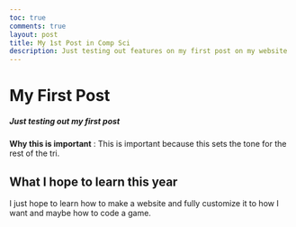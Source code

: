 ```yaml
---
toc: true
comments: true
layout: post
title: My 1st Post in Comp Sci
description: Just testing out features on my first post on my website
---
```

# My First Post
##### Just testing out my first post

**Why this is important** : This is important because this sets the tone for the rest of the tri. 


## What I hope to learn this year

I just hope to learn how to make a website and fully customize it to how I want and maybe how to code a game.